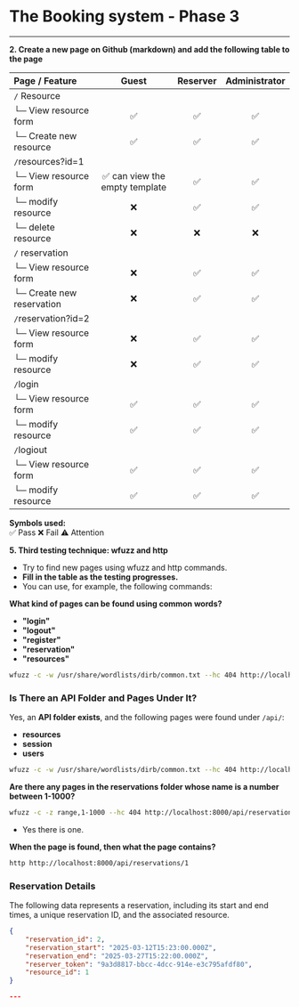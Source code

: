 # The Booking system - Phase 3



---

**2. Create a new page on Github (markdown) and add the following table to the page**

| **Page / Feature** | **Guest** | **Reserver** | **Administrator** |
|:----|:----:|:----:|:----:|
| `/` Resource                | | | |
| └─ View resource form      | ✅ | ✅ | ✅  |
| └─ Create new resource     | ✅  | ✅  | ✅  |
| `/`resources?id=1
| └─ View resource form      | ✅ can view the empty template | ✅ | ✅  |
| └─ modify resource         | ❌ | ✅  | ✅  |
| └─ delete resource         | ❌  | ❌  | ❌  |
| `/` reservation
| └─ View resource form      | ❌ | ✅ | ✅  |
| └─ Create new reservation  | ❌ | ✅ | ✅  |
| `/`reservation?id=2        
| └─ View resource form      | ❌ | ✅ | ✅  |
| └─ modify resource         | ❌ | ✅ | ✅  |
| `/`login       
| └─ View resource form      | ✅ | ✅ | ✅  |
| └─ modify resource         | ✅ | ✅ | ✅  |
| `/`logiout    
| └─ View resource form      | ✅ | ✅ | ✅  |
| └─ modify resource         | ✅ | ✅ | ✅  |




**Symbols used:**  
✅ Pass 
❌ Fail 
⚠️ Attention 






**5. Third testing technique: wfuzz and http**
- Try to find new pages using wfuzz and http commands.
- **Fill in the table as the testing progresses.**
- You can use, for example, the following commands:

**What kind of pages can be found using common words?**  
- **"login"**  
- **"logout"**  
- **"register"**  
- **"reservation"**  
- **"resources"**

```bash
wfuzz -c -w /usr/share/wordlists/dirb/common.txt --hc 404 http://localhost:8000/FUZZ
```

### Is There an API Folder and Pages Under It?  

Yes, an **API folder exists**, and the following pages were found under `/api/`:  

- **resources**  
- **session**  
- **users**  



```bash
wfuzz -c -w /usr/share/wordlists/dirb/common.txt --hc 404 http://localhost:8000/api/FUZZ
```

**Are there any pages in the reservations folder whose name is a number between 1-1000?**
```bash
wfuzz -c -z range,1-1000 --hc 404 http://localhost:8000/api/reservations/FUZZ
```
- Yes there is one.

**When the page is found, then what the page contains?**
```bash
http http://localhost:8000/api/reservations/1  
```
### Reservation Details  

The following data represents a reservation, including its start and end times, a unique reservation ID, and the associated resource.  

```json
{
    "reservation_id": 2,
    "reservation_start": "2025-03-12T15:23:00.000Z",
    "reservation_end": "2025-03-27T15:22:00.000Z",
    "reserver_token": "9a3d8817-bbcc-4dcc-914e-e3c795afdf80",
    "resource_id": 1
}

---

